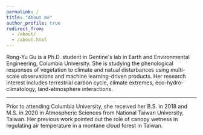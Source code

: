 ```yaml
---
permalink: /
title: "About me"
author_profile: true
redirect_from: 
  - /about/
  - /about.html
---
```


Rong-Yu Gu is a Ph.D. student in Gentine's lab in Earth and Environmental Engineering, Columbia University. She is studying the phenological responses of vegetation to climate and natual disturbances using multi-scale observations and machine learning-driven products. Her research interest includes terrestrial carbon cycle, climate extremes, eco-hydro-climatology, land-atmosphere interactions.

---

Prior to attending Columbia University, she received her B.S. in 2018 and M.S. in 2020 in Atmospheric Sciences from National Taiwan University, Taiwan. Her previous work pointed out the role of canopy wetness in regulating air temperature in a montane cloud forest in Taiwan.

